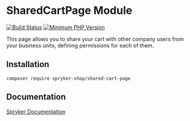 # SharedCartPage Module
[![Build Status](https://travis-ci.org/spryker-shop/shared-cart-page.svg)](https://travis-ci.org/spryker-shop/shared-cart-page)
[![Minimum PHP Version](https://img.shields.io/badge/php-%3E%3D%207.2-8892BF.svg)](https://php.net/)

This page allows you to share your cart with other company users from your business units, defining permissions for each of them.

## Installation

```
composer require spryker-shop/shared-cart-page
```

## Documentation

[Spryker Documentation](https://academy.spryker.com)
